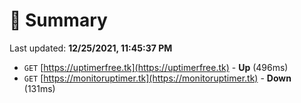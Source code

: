 # 📖 Summary
Last updated: **12/25/2021, 11:45:37 PM**

- `GET` [https://uptimerfree.tk](https://uptimerfree.tk) - **Up** (496ms)
- `GET` [https://monitoruptimer.tk](https://monitoruptimer.tk) - **Down** (131ms)
